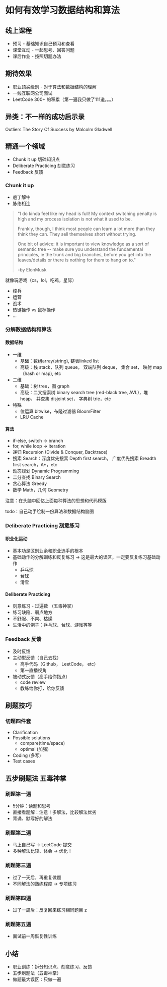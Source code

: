 # 如何有效学习数据结构和算法

## 线上课程

- 预习 - 基础知识自己预习和查看
- 课堂互动 - 一起思考、回答问题
- 课后作业 - 按照切题办法

## 期待效果

- 职业顶尖级别 - 对于算法和数据结构的理解
- 一线互联网公司面试
- LeetCode 300+ 的积累（第一遍我只做了111道。。。）

## 异类：不一样的成功启示录

Outliers The Story Of Success by Malcolm Gladwell

## 精通一个领域

- Chunk it up 切碎知识点
- Deliberate Practicing 刻意练习
- Feedback 反馈

### Chunk it up 

- 庖丁解牛
- 脉络相连

> "I do kinda feel like my head is full! My context switching penalty is high and my process isolation is not what it used 
to be.
>
> Frankly, though, I think most people can learn a lot more than they think they can. 
They sell themselves short without trying.
> 
> One bit of advice: it is important to view knowledge as a sort of semantic tree -- make sure you understand
the fundamental principles, ie the trunk and big branches, before you get into the leaves/details or there is 
nothing for them to hang on to."
>
> -by ElonMusk

就像玩游戏（cs，lol，吃鸡，星际）
- 控兵
- 运营
- 战术
- 热键操作 vs 鼠标操作
- ...

### 分解数据结构和算法

#### 数据结构
- 一维
  - 基础：数组array(string), 链表linked list
  - 高级：栈 stack，队列 queue， 双端队列 deque， 集合 set， 映射 map（hash or map), etc
- 二维
  - 基础：树 tree，图 graph
  - 高级：二叉搜索树 binary search tree (red-black tree, AVL)，堆 heap， 并查集 disjoint set， 字典树 trie，etc
- 特殊
  - 位运算 bitwise，布隆过滤器 BloomFilter
  - LRU Cache

#### 算法

- if-else, switch -> branch
- for, while loop -> iteration
- 递归 Recursion (Divide & Conquer, Backtrace)
- 搜索 Search：深度优先搜索 Depth first search， 广度优先搜索 Breadth first search，A*，etc
- 动态规划 Dynamic Programming
- 二分查找 Binary Search
- 贪心算法 Greedy
- 数学 Math，几何 Geometry

注意：在头脑中回忆上面每种算法的思想和代码模版

todo：自己动手绘制一份算法和数据结构脑图

### Deliberate Practicing 刻意练习

#### 职业化运动

- 基本功是区别业余和职业选手的根本
- 基础动作的分解训练和反复练习 -> 这是最大的误区，一定要反复练习基础动作
  - 乒乓球
  - 台球
  - 滑雪
 
#### Deliberate Practicing

- 刻意练习 - 过遍数 （五毒神掌）
- 练习缺陷、弱点地方
- 不舒服、不爽、枯燥
- 生活中的例子：乒乓球、台球、游戏等等

### Feedback 反馈

- 及时反馈
- 主动型反馈（自己去找）
  - 高手代码（Github， LeetCode， etc）
  - 第一直播视角
- 被动式反馈（高手给你指点）
  - code review
  - 教练给你打，给你反馈
  
## 刷题技巧

### 切题四件套

- Clarification
- Possible solutions
  - compare(time/space)
  - optimal (加强)
- Coding (多写)
- Test cases

## 五步刷题法 五毒神掌

### 刷题第一遍

- 5分钟：读题和思考
- 直接看题解：注意！多解法，比较解法优劣
- 背诵、默写好的解法

### 刷题第二遍

- 马上自己写 -> LeetCode 提交
- 多种解法比较、体会 -> 优化！

### 刷题第三遍

- 过了一天后，再重复做题
- 不同解法的熟练程度 -> 专项练习

### 刷题第四遍

- 过了一周后：反复回来练习相同题目
z
### 刷题第五遍

- 面试前一周恢复性训练

## 小结

- 职业训练：拆分知识点、刻意练习、反馈
- 五步刷题法（五毒神掌）
- 做题最大误区：只做一遍